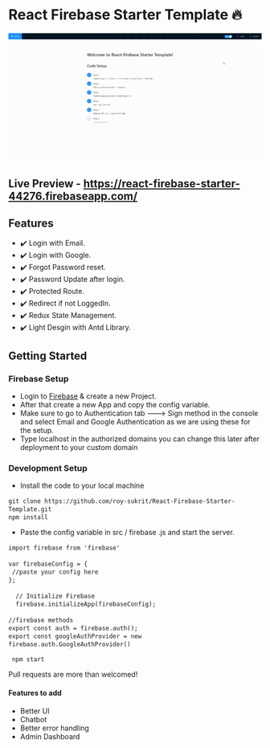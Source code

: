 # React Firebase Starter Template 🔥

![](react-firebase-demo.gif)

## Live Preview - https://react-firebase-starter-44276.firebaseapp.com/

## Features
* ✔️ Login with Email.
* ✔️ Login with Google.
* ✔️ Forgot Password reset.
* ✔️ Password Update after login.
* ✔️ Protected Route.
* ✔️ Redirect if not LoggedIn.
* ✔️ Redux State Management.
* ✔️ Light Desgin with Antd Library.
 

## Getting Started

### Firebase Setup

* Login to <a href=https://firebase.google.com/>Firebase</a> & create a new Project.
* After that create a new App and copy the config variable.
* Make sure to go to Authentication tab ---> Sign method in the console and select Email and Google Authentication as we are using these for the setup.
* Type localhost in the authorized domains you can change this later after deployment to your custom domain


### Development Setup

* Install the code to your local machine
```
git clone https://github.com/roy-sukrit/React-Firebase-Starter-Template.git
npm install
```
* Paste the config variable in src / firebase .js and start the server.
```
import firebase from 'firebase'

var firebaseConfig = {
 //paste your config here
};

  // Initialize Firebase
  firebase.initializeApp(firebaseConfig);

//firebase methods  
export const auth = firebase.auth();
export const googleAuthProvider = new firebase.auth.GoogleAuthProvider()
```

```
 npm start 
```

Pull requests are more than welcomed!

#### Features to add

* Better UI
* Chatbot
* Better error handling
* Admin Dashboard
